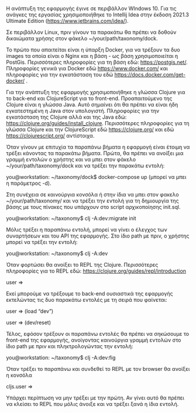 Η ανάπτυξη της εφαρμογής έγινε σε περιβάλλον WIndows 10. Για τις ανάγκες της εργασίας χρησιμοποιήθηκε το Intellij Idea στην έκδοση 2021.3 Ultimate Edition (https://www.jetbrains.com/idea/).

Σε περιβάλλον Linux, πριν γίνουν τα παρακάτω θα πρέπει να δοθούν δικαιώματα χρήσης στον φάκελο ~/your/path/taxonomy/dock.

Το πρώτο που απαιτείται είναι η ύπαρξη Docker, για να τρέξουν τα δυο images τα οποία είναι ο Nginx και η βάση - ως βάση χρησιμοποιείται η PostGis. Περισσότερες πληροφορίες για τη βάση εδώ: https://postgis.net/. Πληροφορίες γενικά για Docker εδώ https://www.docker.com/ και πληροφορίες για την εγκατάσταση του εδώ https://docs.docker.com/get-docker/ .

Για την ανάπτυξη της εφαρμογής χρησιμοποιήθηκε η γλώσσα Clojure για το back-end και ClojureScript για το front-end. Προαπαιτούμενο της Clojure είναι η γλώσσα Java. Αυτό σημαίνει ότι θα πρέπει να είναι ήδη εγκατεστημένη η Java στον υπολογιστή. Πληροφορίες για την εγκατάσταση της Clojure αλλά και της Java εδώ: https://clojure.org/guides/install_clojure. Περισσότερες πληροφορίες για τη γλώσσα Clojure και την ClojureScript εδώ https://clojure.org/ και εδώ https://clojurescript.org/ αντίστοιχα.

Όταν γίνουν με επιτυχία τα παραπάνω βήματα η εφαρμογή είναι έτοιμη να τρέξει κάνοντας τα παρακάτω βήματα. Πρώτα, θα πρέπει να ανοίξει μια γραμμή εντολών ο χρήστης και να μπει στον φάκελο ~/your/path/taxonomy/dock και να τρέξει την παρακάτω εντολή:

you@workstation: ~/taxonomy/dock$ docker-compose up (μπορεί να μπει η παράμετρος -d).

Στη συνέχεια σε καινούργια κονσόλα ή στην ίδια να μπει στον φακελο ~/your/path/taxonomy/ και να τρέξει την εντολή για τη δημιουργία της βάσης με τους πίνακες που υπάρχουν στο script αρχικοποίησης init.sql.

you@workstation: ~/taxonomy$ clj -A:dev:migrate init

Μόλις τρέξει η παραπάνω εντολή, μπορεί να γίνει ο έλεγχος των συναρτήσεων και του API της εφαρμογής. Στο ίδιο path με πριν, ο χρήστης μπορεί να τρέξει την εντολή:

you@workstation: ~/taxonomy$ clj -A:dev

Όταν φορτώσει θα ανοίξει το REPL της Clojure. Περισσότερες πληροφορίες για το REPL εδώ: https://clojure.org/guides/repl/introduction

user =>

Εκεί μπορούμε να τρέξουμε το back-end ουσιαστικά της εφαρμογής εκτελώντας τις δυο παρακάτω εντολές με τη σειρά που φαίνεται:

user => (load “dev”)

user => (dev/reset)

Τέλος, εφόσον τρέξουν οι παραπάνω εντολές θα πρέπει να σηκώσουμε το front-end της εφαρμογής, ανοίγοντας καινούργια γραμμή εντολών στο ίδιο path με πριν και πληκτρολογώντας την εντολή:

you@workstation: ~/taxonomy$ clj -A:dev:fig

Όταν τρέξει το παραπάνω και συνδεθεί το REPL με τον browser θα ανοίξει η κονσόλα

cljs.user =>

Υπάρχει περίπτωση να μην τρέξει με την πρώτη. Αν γίνει αυτό θα πρέπει να κλείσει το REPL που μόλις άνοιξε και να τρέξει ξανά η ίδια εντολή.
